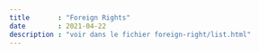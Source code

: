 ```yaml
---
title       : "Foreign Rights"
date        : 2021-04-22
description : "voir dans le fichier foreign-right/list.html"
---
```


